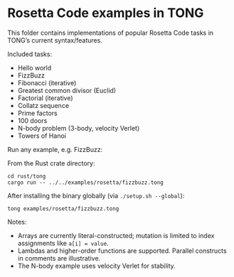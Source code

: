 # Rosetta Code examples in TONG

This folder contains implementations of popular Rosetta Code tasks in TONG’s current syntax/features.

Included tasks:
- Hello world
- FizzBuzz
- Fibonacci (iterative)
- Greatest common divisor (Euclid)
- Factorial (iterative)
- Collatz sequence
- Prime factors
- 100 doors
- N-body problem (3-body, velocity Verlet)
- Towers of Hanoi

Run any example, e.g. FizzBuzz:

From the Rust crate directory:
```
cd rust/tong
cargo run -- ../../examples/rosetta/fizzbuzz.tong
```

After installing the binary globally (via `./setup.sh --global`):
```
tong examples/rosetta/fizzbuzz.tong
```

Notes:
- Arrays are currently literal-constructed; mutation is limited to index assignments like `a[i] = value`.
- Lambdas and higher-order functions are supported. Parallel constructs in comments are illustrative.
- The N-body example uses velocity Verlet for stability.